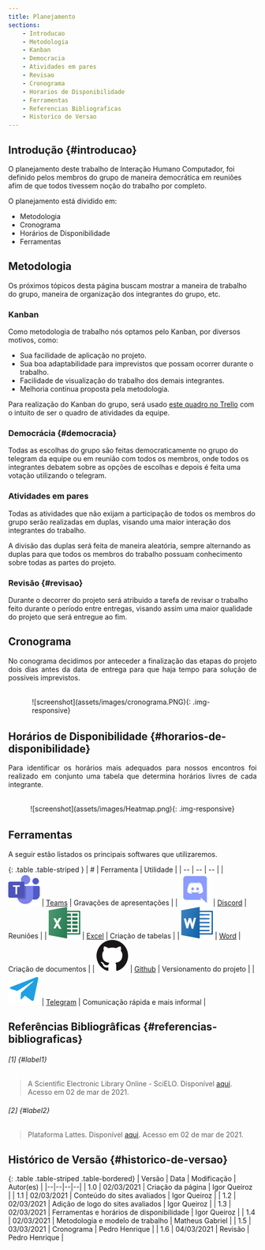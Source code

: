 ```yaml
---
title: Planejamento
sections:
    - Introducao
    - Metodologia
    - Kanban
    - Democracia
    - Atividades em pares
    - Revisao
    - Cronograma
    - Horarios de Disponibilidade
    - Ferramentas
    - Referencias Bibliograficas
    - Historico de Versao
---
```


## Introdução {#introducao}

O planejamento deste trabalho de Interação Humano Computador, foi definido
pelos membros do grupo de maneira democrática em reuniões afim de que 
todos tivessem noção do trabalho por completo.

O planejamento está dividido em:

*  Metodologia
*  Cronograma
*  Horários de Disponibilidade
*  Ferramentas

## Metodologia

Os próximos tópicos desta página buscam mostrar a maneira de trabalho do grupo, maneira de organização
dos integrantes do grupo, etc.

### Kanban

Como metodologia de trabalho nós optamos pelo Kanban, por diversos motivos, como:
*  Sua facilidade de aplicação no projeto.
*  Sua boa adaptabilidade para imprevistos que possam ocorrer durante o trabalho.
*  Facilidade de visualização do trabalho dos demais integrantes.
*  Melhoria contínua proposta pela metodologia.

Para realização do Kanban do grupo, será usado [este quadro no Trello](https://trello.com/b/ww3ulzYy/kanban)
com o intuito de ser o quadro de atividades da equipe.
### Democrácia {#democracia}

Todas as escolhas do grupo são feitas democraticamente 
no grupo do telegram da equipe ou em reunião com todos os membros, 
onde todos os integrantes debatem sobre as opções de escolhas e depois 
é feita uma votação utilizando o telegram.

### Atividades em pares

Todas as atividades que não exijam a participação de todos os membros do
grupo serão realizadas em duplas, visando uma maior interação dos integrantes
do trabalho.

A divisão das duplas será feita de maneira aleatória, sempre alternando as
duplas para que todos os membros do trabalho possuam conhecimento sobre
todas as partes do projeto.

### Revisão {#revisao}

Durante o decorrer do projeto será atribuido a tarefa de revisar o trabalho
feito durante o período entre entregas, visando assim uma maior qualidade 
do projeto que será entregue ao fim.

## Cronograma
<div style="text-align: justify;">
No conograma decidimos por anteceder a finalização das etapas do projeto dois dias antes da data de entrega para que haja tempo para solução de possíveis imprevistos.
</div>

<div class="screenshot-holder" style="display: flex; justify-content: center;margin: 2rem 3rem">
  ![screenshot](assets/images/cronograma.PNG){: .img-responsive}
</div>

## Horários de Disponibilidade {#horarios-de-disponibilidade}

<div style="text-align: justify;">
Para identificar os horários mais adequados para nossos encontros foi realizado em conjunto uma tabela que determina horários livres de cada integrante.
</div>

<div class="screenshot-holder" style="display: flex; justify-content: center;margin: 2rem auto">
  ![screenshot](assets/images/Heatmap.png){: .img-responsive}
</div>

## Ferramentas

<div style="text-align: justify;">
A seguir estão listados os principais softwares que utilizaremos.
</div>

<div class="table-responsive">

{: .table .table-striped }
| # | Ferramenta | Utilidade |
| -- | -- | -- |
| ![Teams](assets/images/logos/Teams.png)  | [Teams](https://www.microsoft.com/pt-br/microsoft-teams/free) | Gravações de apresentações |
| ![Discord](assets/images/logos/Discord.png)  | [Discord](https://discord.com/) | Reuniões |
| ![Excel](assets/images/logos/Excel.png)  | [Excel](https://www.microsoft.com/pt-br/microsoft-365/free-office-online-for-the-web) | Criação de tabelas |
| ![Word](assets/images/logos/Word.png)  | [Word](https://www.microsoft.com/pt-br/microsoft-365/free-office-online-for-the-web) | Criação de documentos |
| ![Github](assets/images/logos/Github.png)  | [Github](https://github.com/) | Versionamento do projeto |
| ![Telegram](assets/images/logos/Telegram.png)  | [Telegram](https://telegram.org/) | Comunicação rápida e mais informal |

</div>

## Referências Bibliogrâficas {#referencias-bibliograficas}

###### [1] {#label1}
> A Scientific Electronic Library Online - SciELO. Disponível [aqui](http://www.scielo.br/scielo.php?script=sci_home&lng=pt&nrm=iso). Acesso em 02 de mar de 2021.

###### [2] {#label2}
> Plataforma Lattes. Disponível [aqui](http://lattes.cnpq.br/). Acesso em 02 de mar de 2021.

## Histórico de Versão {#historico-de-versao}

{: .table .table-striped .table-bordered}
| Versão | Data | Modificação | Autor(es) |
|--|--|--|--|
| 1.0 | 02/03/2021 | Criação da página | Igor Queiroz |
| 1.1 | 02/03/2021 | Conteúdo do sites avaliados | Igor Queiroz |
| 1.2 | 02/03/2021 | Adição de logo do sites avaliados | Igor Queiroz |
| 1.3 | 02/03/2021 | Ferramentas e horários de disponibilidade | Igor Queiroz |
| 1.4 | 02/03/2021 | Metodologia e modelo de trabalho | Matheus Gabriel |
| 1.5 | 03/03/2021 | Cronograma | Pedro Henrique |
| 1.6 | 04/03/2021 | Revisão | Pedro Henrique |
